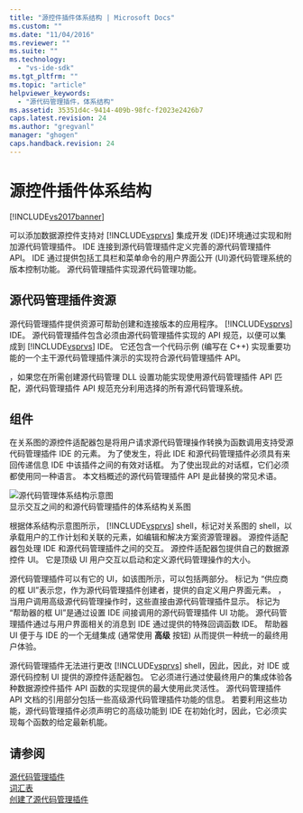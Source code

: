 ```yaml
---
title: "源控件插件体系结构 | Microsoft Docs"
ms.custom: ""
ms.date: "11/04/2016"
ms.reviewer: ""
ms.suite: ""
ms.technology: 
  - "vs-ide-sdk"
ms.tgt_pltfrm: ""
ms.topic: "article"
helpviewer_keywords: 
  - "源代码管理插件，体系结构"
ms.assetid: 35351d4c-9414-409b-98fc-f2023e2426b7
caps.latest.revision: 24
ms.author: "gregvanl"
manager: "ghogen"
caps.handback.revision: 24
---
```

# 源控件插件体系结构
[!INCLUDE[vs2017banner](../../code-quality/includes/vs2017banner.md)]

可以添加数据源控件支持对 [!INCLUDE[vsprvs](../../code-quality/includes/vsprvs_md.md)] 集成开发 \(IDE\)环境通过实现和附加源代码管理插件。  IDE 连接到源代码管理插件定义完善的源代码管理插件 API。  IDE 通过提供包括工具栏和菜单命令的用户界面公开 \(UI\)源代码管理系统的版本控制功能。  源代码管理插件实现源代码管理功能。  
  
## 源代码管理插件资源  
 源代码管理插件提供资源可帮助创建和连接版本的应用程序。 [!INCLUDE[vsprvs](../../code-quality/includes/vsprvs_md.md)] IDE。  源代码管理插件包含必须由源代码管理插件实现的 API 规范，以便可以集成到 [!INCLUDE[vsprvs](../../code-quality/includes/vsprvs_md.md)] IDE。  它还包含一个代码示例 \(编写在 C\+\+\) 实现重要功能的一个主干源代码管理插件演示的实现符合源代码管理插件 API。  
  
 ，如果您在所需创建源代码管理 DLL 设置功能实现使用源代码管理插件 API 匹配，源代码管理插件 API 规范充分利用选择的所有源代码管理系统。  
  
## 组件  
 在关系图的源控件适配器包是将用户请求源代码管理操作转换为函数调用支持受源代码管理插件 IDE 的元素。  为了使发生，将此 IDE 和源代码管理插件必须具有来回传递信息 IDE 中该插件之间的有效对话框。  为了使出现此的对话框，它们必须都使用同一种语言。  本文档概述的源代码管理插件 API 是此替换的常见术语。  
  
 ![源代码管理体系结构示意图](~/extensibility/internals/media/vs_sccsdk_plug_in_arch.gif "vs\_sccsdk\_plug\_in\_arch")  
显示交互之间的和源代码管理插件的体系结构关系图  
  
 根据体系结构示意图所示， [!INCLUDE[vsprvs](../../code-quality/includes/vsprvs_md.md)] shell，标记对关系图的 shell，以承载用户的工作计划和关联的元素，如编辑和解决方案资源管理器。  源控件适配器包处理 IDE 和源代码管理插件之间的交互。  源控件适配器包提供自己的数据源控件 UI。  它是顶级 UI 用户交互以启动和定义源代码管理操作的大小。  
  
 源代码管理插件可以有它的 UI，如该图所示，可以包括两部分。  标记为 “供应商的框 UI”表示您，作为源代码管理插件创建者，提供的自定义用户界面元素。  ，当用户调用高级源代码管理操作时，这些直接由源代码管理插件显示。  标记为 “帮助器的框 UI”是通过设置 IDE 间接调用的源代码管理插件 UI 功能。  源代码管理插件通过与用户界面相关的消息到 IDE 通过提供的特殊回调函数 IDE。  帮助器 UI 便于与 IDE 的一个无缝集成 \(通常使用 **高级** 按钮\) 从而提供一种统一的最终用户体验。  
  
 源代码管理插件无法进行更改 [!INCLUDE[vsprvs](../../code-quality/includes/vsprvs_md.md)] shell，因此，因此，对 IDE 或源代码控制 UI 提供的源控件适配器包。  它必须进行通过使最终用户的集成体验各种数据源控件插件 API 函数的实现提供的最大使用此灵活性。  源代码管理插件 API 文档的引用部分包括一些高级源代码管理插件功能的信息。  若要利用这些功能，源代码管理插件必须声明它的高级功能到 IDE 在初始化时，因此，它必须实现每个函数的给定最新机能。  
  
## 请参阅  
 [源代码管理插件](../../extensibility/source-control-plug-ins.md)   
 [词汇表](../../extensibility/source-control-plug-in-glossary.md)   
 [创建了源代码管理插件](../../extensibility/internals/creating-a-source-control-plug-in.md)